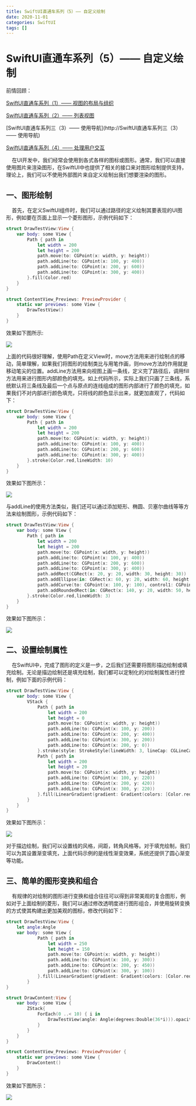 ```yaml
---
title: SwiftUI直通车系列（5）—— 自定义绘制
date: 2020-11-01
categories: SwiftUI
tags: []
---
```

# SwiftUI直通车系列（5）—— 自定义绘制

前情回顾：

[SwiftUI直通车系列（1）—— 视图的布局与组织](https://my.oschina.net/u/2340880/blog/4529951)

[SwiftUI直通车系列（2）—— 列表视图](https://my.oschina.net/u/2340880/blog/4534222)

[SwiftUI直通车系列三（3）—— 使用导航](http://SwiftUI直通车系列三（3）—— 使用导航)

[SwiftUI直通车系列（4）—— 处理用户交互](https://my.oschina.net/u/2340880/blog/4654523)

    在UI开发中，我们经常会使用到各式各样的图标或图形。通常，我们可以直接使用图片来渲染图形，在SwiftUI中也提供了相关的接口来对图形绘制提供支持，理论上，我们可以不使用外部图片来自定义绘制出我们想要渲染的图形。

## 一、图形绘制

    首先，在定义SwiftUI组件时，我们可以通过路径的定义绘制其要表现的UI图形，例如要在页面上显示一个菱形图形，示例代码如下：

```swift
struct DrawTestView:View {
    var body: some View {
        Path { path in
            let width = 200
            let height = 200
            path.move(to: CGPoint(x: width, y: height))
            path.addLine(to: CGPoint(x: 100, y: 400))
            path.addLine(to: CGPoint(x: 200, y: 600))
            path.addLine(to: CGPoint(x: 300, y: 400))
        }.fill(Color.red)
    }
}

struct ContentView_Previews: PreviewProvider {
    static var previews: some View {
        DrawTestView()
    }
}
```

效果如下图所示:

![](https://oscimg.oschina.net/oscnet/up-b3beb413cbd6cfef456c88d83df05feef51.png)

上面的代码很好理解，使用Path在定义View时，move方法用来进行绘制点的移动，简单理解，如果我们将图形的绘制类比与用笔作画，则move方法的作用就是移动笔尖的位置。addLine方法用来向视图上画一条线，定义完了路径后，调用fill方法用来进行图形内部颜色的填充。如上代码所示，实际上我们只画了三条线，系统默认将三条线及最后一个点与原点的连线组成的图形内部进行了颜色的填充，如果我们不对内部进行颜色填充，只将线的颜色显示出来，就更加直观了，代码如下：

```swift
struct DrawTestView:View {
    var body: some View {
        Path { path in
            let width = 200
            let height = 200
            path.move(to: CGPoint(x: width, y: height))
            path.addLine(to: CGPoint(x: 100, y: 400))
            path.addLine(to: CGPoint(x: 200, y: 600))
            path.addLine(to: CGPoint(x: 300, y: 400))
        }.stroke(Color.red,lineWidth: 10)
    }
}
```

效果如下图所示：

![](https://oscimg.oschina.net/oscnet/up-454aac65ce47c05445aef656f58974b0a7e.png)

与addLine的使用方法类似，我们还可以通过添加矩形、椭圆、贝塞尔曲线等等方法来绘制图形，示例代码如下：

```swift
struct DrawTestView:View {
    var body: some View {
        Path { path in
            let width = 200
            let height = 200
            path.move(to: CGPoint(x: width, y: height))
            path.addLine(to: CGPoint(x: 100, y: 400))
            path.addLine(to: CGPoint(x: 200, y: 600))
            path.addLine(to: CGPoint(x: 300, y: 400))
            path.addRect(CGRect(x: 20, y: 20, width: 30, height: 30))
            path.addEllipse(in: CGRect(x: 60, y: 20, width: 60, height: 30))
            path.addCurve(to: CGPoint(x: 100, y: 100), control1: CGPoint(x: 160, y: 100), control2: CGPoint(x: 60, y: 80))
            path.addRoundedRect(in: CGRect(x: 140, y: 20, width: 50, height: 40), cornerSize: CGSize(width: 20, height: 20))
        }.stroke(Color.red,lineWidth: 3)
    }
}
```

效果如下图所示：

![](https://oscimg.oschina.net/oscnet/up-78f8aa936eafc2aee6b664fc0e79db253fa.png)

## 二、设置绘制属性

    在SwiftUI中，完成了图形的定义是一步，之后我们还需要将图形描边绘制或填充绘制。无论是描边绘制还是填充绘制，我们都可以定制化的对绘制属性进行控制，例如下面的示例代码：

```swift
struct DrawTestView:View {
    var body: some View {
        VStack {
            Path { path in
                let width = 200
                let height = 0
                path.move(to: CGPoint(x: width, y: height))
                path.addLine(to: CGPoint(x: 100, y: 200))
                path.addLine(to: CGPoint(x: 200, y: 400))
                path.addLine(to: CGPoint(x: 300, y: 200))
                path.addLine(to: CGPoint(x: 200, y: 0))
            }.stroke(style: StrokeStyle(lineWidth: 3, lineCap: CGLineCap.butt, lineJoin: .bevel, miterLimit: 2, dash: [15,4], dashPhase: 2)).foregroundColor(.blue)
            Path { path in
                let width = 200
                let height = 20
                path.move(to: CGPoint(x: width, y: height))
                path.addLine(to: CGPoint(x: 100, y: 220))
                path.addLine(to: CGPoint(x: 200, y: 420))
                path.addLine(to: CGPoint(x: 300, y: 220))
            }.fill(LinearGradient(gradient: Gradient(colors: [Color.red, Color.blue]), startPoint: .top, endPoint: .bottom))
        }
    }
}
```

效果如下图所示：

![](https://oscimg.oschina.net/oscnet/up-73e79ccdc74f288b5fe8e0aca1c95876df8.png)

对于描边绘制，我们可以设置线的风格，间距，转角风格等。对于填充绘制，我们可以为其设置渐变填充，上面代码示例的是线性渐变效果，系统还提供了圆心渐变等功能。

## 三、简单的图形变换和组合

    有规律的对绘制的图形进行变换和组合往往可以得到非常美观的复合图形，例如对于上面绘制的菱形，我们可以通过修改透明度进行图形组合，并使用旋转变换的方式使其构建出更加美观的图标，修改代码如下：

```swift
struct DrawTestView:View {
    let angle:Angle
    var body: some View {
            Path { path in
                let width = 250
                let height = 150
                path.move(to: CGPoint(x: width, y: height))
                path.addLine(to: CGPoint(x: 100, y: 300))
                path.addLine(to: CGPoint(x: 200, y: 450))
                path.addLine(to: CGPoint(x: 300, y: 100))
            }.fill(LinearGradient(gradient: Gradient(colors: [Color.red, Color.blue]), startPoint: .top, endPoint: .bottom)).rotationEffect(angle, anchor: .center)
        }
}

struct DrawContent:View {
    var body: some View {
        ZStack{
            ForEach(0 ..< 10) { i in
                DrawTestView(angle: Angle(degrees:Double(36*i))).opacity(0.3)
            }
        }
    }
}

struct ContentView_Previews: PreviewProvider {
    static var previews: some View {
        DrawContent()
    }
}
```

效果如下图所示：

![](https://oscimg.oschina.net/oscnet/up-ac133a136d569ba4838cccd588ec46bcb47.png)
